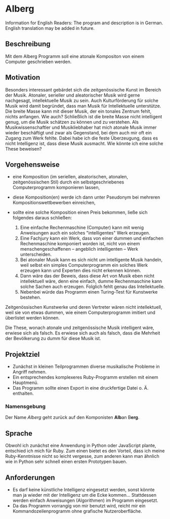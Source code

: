 # Alberg
Information for English Readers: The program and description is in German. English translation may be added in future.

## Beschreibung
Mit dem Alberg Programm soll eine atonale Kompositon von einem Computer geschrieben werden.

## Motivation
Besonders interessant gebärdet sich die zeitgenössische Kunst im Bereich der Musik. Atonaler, serieller und aleatorischer Musik wird gerne nachgesagt, intellektuelle Musik zu sein. Auch Kulturförderung für solche Musik wird damit begründet, dass man Musik für Intellektuelle unterstütze. Die breite Masse kann mit dieser Musik, der ein tonales Zentrum fehlt, nichts anfangen. Wie auch? Schließlich ist die breite Masse nicht intelligent genug, um die Musik schätzen zu können und zu verstehen. Als Musikwissenschaftler und Musikliebhaber hat mich atonale Musik immer wieder beschäftigt und zwar als Gegenstand, bei dem auch mir oft ein Zugang zum Werk fehlte. Dabei habe ich die feste Überzeugung, dass es nicht Intelligenz ist, dass diese Musik ausmacht. Wie könnte ich eine solche These beweisen?

## Vorgehensweise
* eine Komposition (im seriellen, aleatorischen, atonalen, zeitgenössischen Stil) durch ein selbstgeschriebenes Computerprogramm komponieren lassen,
* diese Komposition(en) werde ich dann unter Pseudonym bei mehreren Kompositionswettbewerben einreichen,
* sollte eine solche Komposition einen Preis bekommen, ließe sich folgendes daraus schließen:
  
  1. Eine einfache Rechenmaschine (Computer) kann mit wenig Anweisungen auch ein solches "intelligentes" Werk erzeugen.
  2. Eine Fachjury kann ein Werk, dass von einer dummen und einfachen Rechenmaschine komponiert worden ist, nicht von einem menschengeschaffenen – angeblich intelligenten – Werk unterscheiden.
  3. Bei atonaler Musik kann es sich nicht um intelligente Musik handeln, weil selbst ein simples Computerprogramm ein solches Werk erzeugen kann und Experten dies nicht erkennen können.
  4. Dann wäre das der Beweis, dass diese Art von Musik eben nicht intellektuell wäre,  denn eine einfach, dumme Rechenmaschine kann solche Sachen auch erzeugen. Folglich fehlt genau das Intellektuelle.
  5. Nebenbei würde das Programm einen Turing-Test für Kunstwerke bestehen.

Zeitgenössischen Kunstwerke und deren Vertreter wären nicht intellektuell, weil sie von etwas dummen, wie einem Computerprogramm imitiert und überlistet werden können.

Die These, wonach atonale und zeitgenössische Musik intelligent wäre, erwiese sich als falsch. Es erwiese sich auch als falsch, dass die Mehrheit der Bevölkerung zu dumm für diese Musik ist.

## Projektziel
- Zunächst in kleinen Teilprogrammen diverse musikalische Probleme in Angriff nehmen.
- Ein entsprechendes komplexeres Ruby-Programm erstellen mit einem Hauptmenü.
- Das Programm sollte einen Export in eine druckfertige Datei o. Ä. enthalten.

### Namensgebung
Der Name *Alberg* geht zurück auf den Komponisten **Alb**an B**erg**.

## Sprache
Obwohl ich zunächst eine Anwendung in Python oder JavaScript plante, entschied ich mich für Ruby. Zum einen bietet es den Vorteil, dass ich meine Ruby-Kenntnisse nicht so leicht vergesse, zum anderen kann man ähnlich wie in Python sehr schnell einen ersten Prototypen bauen.

## Anforderungen
- Es darf keine künstliche Intelligenz eingesetzt werden, sonst könnte man ja wieder mit der Intelligenz um die Ecke kommen... Stattdessen werden einfach Anweisungen (Algorithmen) im Programm eingesetzt.
- Da das Programm vorrangig von mir benutzt wird, reicht mir ein Kommandozeilenprogramm ohne grafische Nutzeroberfläche.
